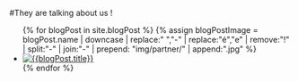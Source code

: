 #They are talking about us !

<section class="press">
<div class="col-xs-12">
<ul class="list-inline">
{% for blogPost in site.blogPost %}
{% assign blogPostImage = blogPost.name | downcase | replace:" ","-" | replace:"é","e" | remove:"!" | split:"-" | join:"-" | prepend: "img/partner/" | append:".jpg" %}
<li >
<div class="img-container">
<a target="_blank" href="{{blogPost.url}}">
<img class="img-responsive" alt="{{blogPost.title}}" src="{{blogPostImage}}">
</img>
</a>
</div>
</li>
{% endfor %}
</ul>
</div>
</section>

